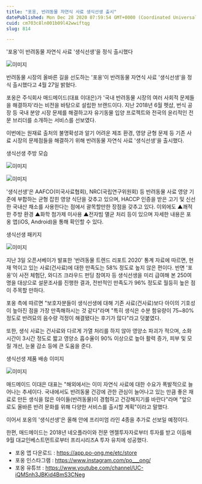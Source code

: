 ```yaml
---
title: "포옹, 반려동물 자연식 사료 생식선생 출시"
datePublished: Mon Dec 28 2020 07:59:54 GMT+0000 (Coordinated Universal Time)
cuid: cm703c8ln001b09l42wwiftqg
slug: 814

---
```



'포옹'이 반려동물 자연식 사료 '생식선생'을 정식 출시했다

![이미지](https://cdn.hashnode.com/res/hashnode/image/upload/v1739254684701/475251ae-c1d5-4095-9f39-8138a33311ec.jpeg)

반려동물 시장의 올바른 길을 선도하는 '포옹'이 반려동물 자연식 사료 '생식선생'을 정식 출시했다고 4월 27일 밝혔다.

포옹은 주식회사 매드메이드(대표 이대은)가 '국내 반려동물 시장의 여러 사회적 문제들을 해결하자'라는 비전을 바탕으로 설립한 브랜드이다. 지난 2018년 6월 펫샵, 번식 공장 등 국내 분양 시장 문제를 해결하고자 유기동물 입양 프로젝트와 전국의 윤리적인 전문 브리더를 소개하는 서비스를 선보였다.

이번에는 원재료 출처의 불명확성과 알기 어려운 제조 환경, 영양 균형 문제 등 기존 사료 시장의 문제점들을 해결하기 위해 반려동물 자연식 사료 '생식선생'을 출시했다.

생식선생 주방 모습

![이미지](https://cdn.hashnode.com/res/hashnode/image/upload/v1739254687041/c307c9e7-60cd-41af-97db-be5a9f50734c.jpeg)

![이미지](https://cdn.hashnode.com/res/hashnode/image/upload/v1739254689443/02ac7990-ac3f-4b8f-8bf7-52e870bc6c5a.jpeg)

'생식선생'은 AAFCO(미국사료협회), NRC(국립연구위원회) 등 반려동물 사료 영양 기준에 부합하는 균형 잡힌 영양 식단을 갖추고 있으며, HACCP 인증을 받은 고기 및 신선한 국내산 채소를 사용한다는 점에서 괄목할만한 장점을 갖추고 있다. 이외에도 ▲쾌적한 주방 환경 ▲화학 첨가제 미사용 ▲전자빔 멸균 처리 등이 있으며 자세한 내용은 포옹 앱(iOS, Android)을 통해 확인할 수 있다.

생식선생 패키지

![이미지](https://cdn.hashnode.com/res/hashnode/image/upload/v1739254691871/89429b1c-c8de-48a8-bc5d-ccff290601fd.jpeg)

지난 3일 오픈서베이가 발표한 '반려동물 트렌드 리포트 2020' 통계 자료에 따르면, 현재 먹이고 있는 사료(건사료)에 대한 만족도는 58% 정도로 높지 않은 편이다. 반면 '포옹'이 사전 체험단, 와디즈 크라우드 펀딩 참여자 등 생식선생을 미리 급여해 본 250여 명을 대상으로 설문조사를 진행한 결과, 전반적인 만족도가 96% 정도로 월등히 높은 점이 주목할 만하다.

포옹 측에 따르면 "보호자분들이 생식선생에 대해 기존 사료(건사료)보다 아이의 기호성이 높아진 점을 가장 만족해하시는 것 같다"라며 "특히 생식은 수분 함유량이 75~80% 정도로 반려묘의 음수량 걱정이 해결됐다는 후기가 많다"라고 덧붙였다.

또한, 생식 사료는 건사료와 다르게 가열 처리를 하지 않아 영양소 파괴가 적으며, 소화 시간이 3시간 정도로 짧고 영양소 흡수율이 90% 이상으로 높아 활력 증가, 피부 및 모질 개선, 눈물 감소 등에 큰 도움을 준다.

생식선생 제품 배송 이미지

![이미지](https://cdn.hashnode.com/res/hashnode/image/upload/v1739254694556/5748b148-5cac-4e64-8bff-1d679566bd87.jpeg)

매드메이드 이대은 대표는 "해외에서는 이미 자연식 사료에 대한 수요가 폭발적으로 늘어나는 추세이다. 국내에서도 반려동물 건강에 관한 관심이 늘어나고 있는 만큼 좋은 재료로 만든 생식을 많은 아이들(반려동물)이 경험하고 건강해지기를 바란다"라며 "앞으로도 올바른 반려 문화를 위해 다양한 서비스를 출시할 계획"이라고 말했다.

이어서 포옹의 '생식선생'은 올해 안에 프리미엄 라인 4종을 추가로 선보일 예정이다.

한편, 매드메이드는 2018년 네오플라이와 전문 엔젤투자자로부터 투자를 받고 이듬해 9월 대교인베스트먼트로부터 프리시리즈A 투자 유치에 성공했다.

- 포옹 앱 다운로드 : https://app.po-ong.me/etc/store
- 포옹 인스타그램 : https://www.instagram.com/po___ong/
- 포옹 유튜브 : https://www.youtube.com/channel/UC-iQMSnh3JBKid4BmS3CNeg